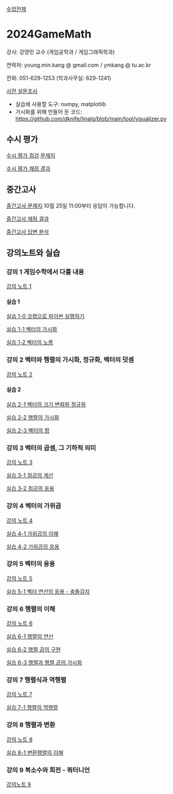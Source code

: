 [수업전체](https://github.com/dknife/dknife.github.io/wiki/Lecture_Homepage)

# 2024GameMath

강사: 강영민 교수 (게임공학과 / 게임그래픽학과)

연락처: young.min.kang @ gmail.com / ymkang @ tu.ac.kr

전화: 051-629-1253 (학과사무실: 629-1241)

[사전 설문조사](https://forms.office.com/Pages/ResponsePage.aspx?id=DQSIkWdsW0yxEjajBLZtrQAAAAAAAAAAAAO__fVSsTlUNTgxR01RWThUSFFKVk0xNFZaRTlPMDlGRS4u)

* 실습에 사용할 도구: numpy, matplotlib
* 가시화를 위해 만들어 둔 코드: https://github.com/dknife/linalg/blob/main/tool/visualizer.py

## 수시 평가
[수시 평가 점검](https://forms.office.com/Pages/ResponsePage.aspx?id=DQSIkWdsW0yxEjajBLZtrQAAAAAAAAAAAAO__fVSsTlURUU0SzMzUjRZM0MzU0xGQzE1Mk9KSjBGQy4u)                     [문제지](https://github.com/dknife/2024GameMath/blob/main/Test/%EC%88%98%EC%8B%9C%ED%8F%89%EA%B0%801_%EB%AC%B8%EC%A0%9C.png)

[수시 평가 채점 결과](https://github.com/dknife/2024GameMath/blob/main/Test/%EC%88%98%EC%8B%9C%ED%8F%89%EA%B0%801_%EA%B2%8C%EC%8B%9C%EC%9A%A9.png)

## 중간고사 
[중간고사 문제지](https://forms.office.com/r/Dat1Lp7eeC)         10월 25일 11:00부터 응답이 가능합니다.

[중간고사 채점 결과](https://github.com/dknife/2024GameMath/blob/main/Test/2024%20%EA%B2%8C%EC%9E%84%EC%88%98%ED%95%99%20%EC%A4%91%EA%B0%84%EA%B3%A0%EC%82%AC%20-%20%EA%B2%8C%EC%8B%9C%EC%9A%A9.pdf)

[중간고사 답변 분석](https://github.com/dknife/2024GameMath/blob/main/Test/2024GM_midanalysis.pdf)

## 강의노트와 실습

### 강의 1 게임수학에서 다룰 내용

[강의 노트 1](https://github.com/dknife/2024GameMath/raw/main/LN/%EA%B0%95%EC%9D%981.pdf)

#### 실습 1

[실습 1-0 코랩으로 파이썬 실행하기](https://colab.research.google.com/drive/1E9FZARvRfcZ9__HijnjuKlRDJaOV4x8w?usp=sharing)

[실습 1-1 벡터의 가시화](https://colab.research.google.com/drive/1J4yiKSv9QE4JTTmhru-zxa5OsSasxt1X?usp=sharing)

[실습 1-2 벡터의 노름](https://colab.research.google.com/drive/1OJlBJ9KbW1G39Y-OfPl_uPyno_85qMwT)

### 강의 2 벡터와 행렬의 가시화, 정규화, 벡터의 덧셈

[강의 노트 2](https://github.com/dknife/2024GameMath/blob/main/LN/%EA%B0%95%EC%9D%982.pdf)

#### 실습 2

[실습 2-1 벡터의 크기 변화와 정규화](https://colab.research.google.com/drive/15yfpdtyoSfah_ox7lopvhbjkppaKBbeh?usp=sharing)

[실습 2-2 행렬의 가시화](https://colab.research.google.com/drive/18XFCjdqh7A2IIo2ZETu0z5Tx_RppyzHJ?usp=sharing)

[실습 2-3 벡터의 합](https://colab.research.google.com/drive/1e6pCyWRGL7BYXW89Fi9ZbZM5MYUCESmr?usp=sharing)

### 강의 3 벡터의 곱셈, 그 기하적 의미

[강의 노트 3](https://github.com/dknife/2024GameMath/blob/main/LN/%EA%B0%95%EC%9D%983.pdf)


[실습 3-1 점곱의 계산](https://colab.research.google.com/drive/1pc5iscXMkwbOwyIjW7d0mPjvbkDng-l9?usp=sharing)

[실습 3-2 점곱의 응용](https://colab.research.google.com/drive/1XMGoFTh57FdE4rGiAoYms61CZ3rry94U?usp=sharing)




### 강의 4 벡터의 가위곱

[강의 노트 4](https://github.com/dknife/2024GameMath/raw/main/LN/%EA%B0%95%EC%9D%984_%EB%B2%A1%ED%84%B0%EC%9D%98%EA%B0%80%EC%9C%84%EA%B3%B1.pdf)

[실습 4-1 가위곱의 이해](https://colab.research.google.com/drive/1gZ_4i-BmOvaGWUfvoNoLRN0Fxsq5wVvh)

[실습 4-2 가위곱의 응용](https://colab.research.google.com/drive/1pGASXNPdvS-CyB8lPMwuUtsJwKX65trp?usp=sharing)



### 강의 5 벡터의 응용

[강의 노트 5](https://github.com/dknife/2024GameMath/raw/main/LN/%EA%B0%95%EC%9D%985_%EB%B2%A1%ED%84%B0%EC%9D%98%EC%9D%91%EC%9A%A9.pdf)

[실습 5-1 벡터 연산의 응용 - 충돌감지](https://colab.research.google.com/drive/1iewjdiasgLQV0KluiIwGiwqovzUT_DnT)

### 강의 6 행렬의 이해

[강의 노트 6](https://github.com/dknife/2024GameMath/raw/main/LN/%EA%B0%95%EC%9D%986_%ED%96%89%EB%A0%AC%EC%9D%98%EC%9D%B4%ED%95%B4.pdf)

[실습 6-1 행렬의 연산](https://colab.research.google.com/drive/120XTf9WCwnrMu7Z6lxbueeBo3Hdfuo_O?usp=sharing)

[실습 6-2 행렬 곱의 구현](https://colab.research.google.com/drive/1VkiPGxy-eBBHaBO9R2IJAtHw1zEB6GSD?usp=sharing)

[실습 6-3 행렬과 행렬 곱의 가시화](https://colab.research.google.com/drive/19CuXvkGeF_wxa1By_nf0KzH8CYQSaxBA?usp=sharing)

### 강의 7 행렬식과 역행렬

[강의 노트 7](https://github.com/dknife/2024GameMath/blob/main/LN/%EA%B0%95%EC%9D%987_%ED%96%89%EB%A0%AC%EC%8B%9D%EA%B3%BC%EC%97%AD%ED%96%89%EB%A0%AC.pdf)

[실습 7-1 행렬의 역행렬](https://colab.research.google.com/drive/1ajp3cZXJUtglf_CgrUVZWCteHR3zQeOG?usp=sharing)

### 강의 8 행렬과 변환

[강의 노트 8](https://github.com/dknife/2024GameMath/raw/main/LN/%EA%B0%95%EC%9D%988_%ED%96%89%EB%A0%AC%EA%B3%BC%EB%B3%80%ED%99%98.pdf)

[실습 8-1 변환행렬의 이해](https://colab.research.google.com/drive/1d-dCznx84p-1XnTrIeZOHLnwQ0CsIfnl?usp=sharing)

### 강의 9 복소수와 회전 - 쿼터니언

[강의노트 9]()
